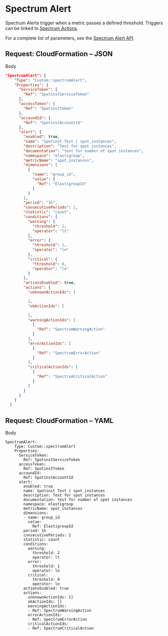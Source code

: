 # Spectrum Alert

Spectrum Alerts trigger when a metric passes a defined threshold. Triggers can be linked to [Spectrum Actions](https://support.spot.io/provisioning-and-cicd/cloudformation/provisioning-and-cicd/cloudformation/spectrum-examples/spectrum-actions/).

For a complete list of parameters, see the [Spectrum Alert API](https://docs.spot.io/spotinst-api/spectrum/alerts/create-alert/).

## Request: CloudFormation – JSON

Body

```json
"SpectrumAlert": {
    "Type": "Custom::spectrumAlert",
    "Properties": {
      "ServiceToken": {
        "Ref": "SpotinstServiceToken"
      },
      "accessToken": {
        "Ref": "SpotinstToken"
      },
      "accoundId": {
        "Ref": "SpotinstAccountId"
      },
      "alert": {
        "enabled": true,
        "name": "Spotinst Test | spot_instances",
        "description": "Test for spot instances",
        "documentation": "test for number of spot instances",
        "namespace": "elastigroup",
        "metricName": "spot_instances",
        "dimensions": [
          {
            "name": "group_id",
            "value": {
              "Ref": "ElastigroupId"
            }
          }
        ],
        "period": "1h",
        "consecutivePeriods": 2,
        "statistic": "count",
        "conditions": {
          "warning": {
            "threshold": 2,
            "operator": "lt"
          },
          "error": {
            "threshold": 1,
            "operator": "le"
          },
          "critical": {
            "threshold": 0,
            "operator": "le"
          }
        },
        "actionsEnabled": true,
        "actions": {
          "unknownActionIds": [

          ],
          "okActionIds": [

          ],
          "warningActionIds": [
            {
              "Ref": "SpectrumWarningAction"
            }
          ],
          "errorActionIds": [
            {
              "Ref": "SpectrumErrorAction"
            }
          ],
          "criticalActionIds": [
            {
              "Ref": "SpectrumCriticalAction"
            }
          ]
        }
      }
    }
  }
```

## Request: CloudFormation – YAML

Body

```YML
SpectrumAlert:
    Type: Custom::spectrumAlert
    Properties:
      ServiceToken:
        Ref: SpotinstServiceToken
      accessToken:
        Ref: SpotinstToken
      accoundId:
        Ref: SpotinstAccountId
      alert:
        enabled: true
        name: Spotinst Test | spot_instances
        description: Test for spot instances
        documentation: test for number of spot instances
        namespace: elastigroup
        metricName: spot_instances
        dimensions:
        - name: group_id
          value:
            Ref: ElastigroupId
        period: 1h
        consecutivePeriods: 2
        statistic: count
        conditions:
          warning:
            threshold: 2
            operator: lt
          error:
            threshold: 1
            operator: le
          critical:
            threshold: 0
            operator: le
        actionsEnabled: true
        actions:
          unknownActionIds: []
          okActionIds: []
          warningActionIds:
          - Ref: SpectrumWarningAction
          errorActionIds:
          - Ref: SpectrumErrorAction
          criticalActionIds:
          - Ref: SpectrumCriticalAction
```
